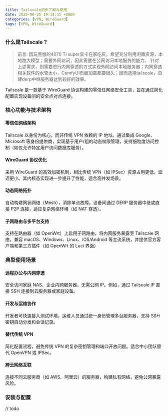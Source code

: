 ```yaml
---
title: Tailscale初步了解与使用
date: 2025-06-25 19:14:15 +0800
categories: [VPN, WireGuard]
tags: [VPN, WireGuard]
---
```

### 什么是Tailscale？

> 前言:
> 因玩黑猴的4070 Ti super显卡在家吃灰，希望充分利用闲置资源，本地跑大模型；需要外网访问，因此需要在公网访问本地服务的能力。
> 针对上述需求，则需要进行内网穿透的方式实现外网访问本地服务器；内网穿透相关软件的水管太小，ComfyUI页面加载都要很久；因而选择tailscale，自建derp中继服务器达到较好的效果。

Tailscale 是一款基于 WireGuard 协议构建的零信任网络安全工具，旨在通过简化配置实现设备间的安全点对点连接。

### 核心功能与技术架构

#### 零信任网络架构​​

Tailscale 以身份为核心，而非传统 VPN 依赖的 IP 地址。通过集成 Google、Microsoft 等身份提供商，实现基于用户/组的动态权限管理，支持细粒度访问控制（如仅允许特定用户访问数据库服务）。

#### ​WireGuard 协议优化​​

采用 WireGuard 的高效加密机制，相比传统 VPN（如 IPSec）资源占用更低，延迟更小。其内核态实现进一步提升了性能，适合高并发场景。

#### ​​动态网络拓扑​​

自动构建网状网络（Mesh），消除单点故障。设备间通过 DERP 服务器中继或直接 P2P 连接，适应复杂网络环境（如 NAT 穿透）。

#### ​子网路由与多平台支持​​

支持在路由器（如 OpenWrt）上启用子网路由，将内网服务暴露至 Tailscale 网络。兼容 macOS、Windows、Linux、iOS/Android 等主流系统，并提供官方客户端和第三方插件（如 OpenWrt 的 Luci 界面）

### 典型使用场景​

#### 远程办公与内网穿透​​

安全访问家庭 NAS、企业内网服务器，无需公网 IP。例如，通过 Tailscale IP 直接 SSH 连接到云服务器或家庭设备。

#### ​​开发与运维协作​​

开发者可快速接入测试环境，运维人员通过统一身份管理多台服务器，支持 SSH 密钥自动分发和会话记录。

#### ​​替代传统 VPN​​

简化配置流程，避免传统 VPN 的复杂密钥管理和端口开放问题。适合中小团队替代 OpenVPN 或 IPSec。

#### ​​跨云网络互联​​

连接不同云服务商（如 AWS、阿里云）的服务器，构建私有网络，避免公网暴露风险。

### 安装与配置

// todo